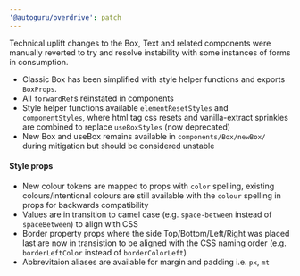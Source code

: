 ```yaml
---
'@autoguru/overdrive': patch
---
```


Technical uplift changes to the Box, Text and related components were manually
reverted to try and resolve instability with some instances of forms in
consumption.

- Classic Box has been simplified with style helper functions and exports
  `BoxProps`.
- All `forwardRef`s reinstated in components
- Style helper functions available `elementResetStyles` and `componentStyles`,
  where html tag css resets and vanilla-extract sprinkles are combined to
  replace `useBoxStyles` (now deprecated)
- New Box and useBox remains available in `components/Box/newBox/` during
  mitigation but should be considered unstable

#### Style props

- New colour tokens are mapped to props with `color` spelling, existing
  colours/intentional colours are still available with the `colour` spelling in
  props for backwards compatibility
- Values are in transition to camel case (e.g. `space-between` instead of
  `spaceBetween`) to align with CSS
- Border property props where the side Top/Bottom/Left/Right was placed last are
  now in transistion to be aligned with the CSS naming order (e.g.
  `borderLeftColor` instead of `borderColorLeft`)
- Abbrevitaion aliases are available for margin and padding i.e. `px`, `mt`
